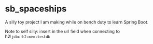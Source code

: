 # sb_spaceships
A silly toy project I am making while on bench duty to learn Spring Boot.

Note to self silly: insert in the url field when connecting to h2!`jdbc:h2:mem:testdb`